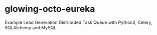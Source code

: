 # glowing-octo-eureka
Example Lead Generation Distributed Task Queue with Python3, Celery, SQLAlchemy and MySQL
